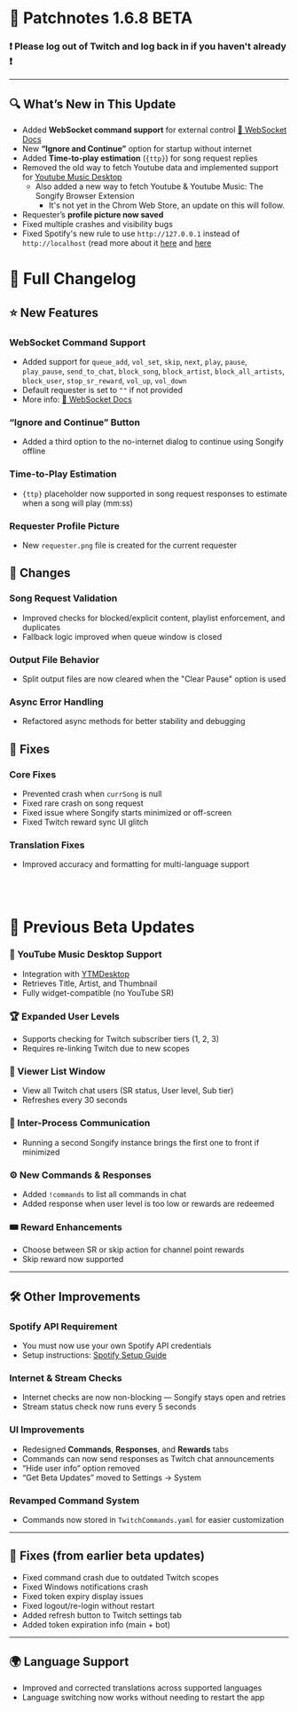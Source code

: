 # 🎉 Patchnotes 1.6.8 BETA
### ❗ Please log out of Twitch and log back in if you haven't already ❗

---

## 🔍 What’s New in This Update
- Added **WebSocket command support** for external control [📄 WebSocket Docs](https://github.com/songify-rocks/Songify/blob/master/WebSockets.md)
- New **“Ignore and Continue”** option for startup without internet
- Added **Time-to-play estimation** (`{ttp}`) for song request replies
- Removed the old way to fetch Youtube data and implemented support for [Youtube Music Desktop](https://github.com/ytmdesktop/ytmdesktop)
  - Also added a new way to fetch Youtube & Youtube Music: The Songify Browser Extension
    - It's not yet in the Chrom Web Store, an update on this will follow.   
- Requester’s **profile picture now saved**
- Fixed multiple crashes and visibility bugs
- Fixed Spotify's new rule to use `http://127.0.0.1` instead of `http://localhost` (read more about it [here](https://developer.spotify.com/documentation/web-api/concepts/redirect_uri) and [here](https://developer.spotify.com/blog/2025-02-12-increasing-the-security-requirements-for-integrating-with-spotify)

# 🔧 Full Changelog

## ⭐ New Features

### WebSocket Command Support
- Added support for `queue_add`, `vol_set`, `skip`, `next`, `play`, `pause`, `play_pause`, `send_to_chat`, `block_song`, `block_artist`, `block_all_artists`, `block_user`, `stop_sr_reward`, `vol_up`, `vol_down`
- Default requester is set to `""` if not provided
- More info: [📄 WebSocket Docs](https://github.com/songify-rocks/Songify/blob/master/WebSockets.md)

### “Ignore and Continue” Button
- Added a third option to the no-internet dialog to continue using Songify offline

### Time-to-Play Estimation
- `{ttp}` placeholder now supported in song request responses to estimate when a song will play (mm:ss)

### Requester Profile Picture
- New `requester.png` file is created for the current requester

## 🔁 Changes

### Song Request Validation
- Improved checks for blocked/explicit content, playlist enforcement, and duplicates
- Fallback logic improved when queue window is closed

### Output File Behavior
- Split output files are now cleared when the "Clear Pause" option is used

### Async Error Handling
- Refactored async methods for better stability and debugging

## 🐛 Fixes

### Core Fixes
- Prevented crash when `currSong` is null
- Fixed rare crash on song request
- Fixed issue where Songify starts minimized or off-screen
- Fixed Twitch reward sync UI glitch

### Translation Fixes
- Improved accuracy and formatting for multi-language support

<br>
<br>

# 🔄 Previous Beta Updates

### 🎵 YouTube Music Desktop Support
- Integration with [YTMDesktop](https://github.com/ytmdesktop/ytmdesktop)
- Retrieves Title, Artist, and Thumbnail
- Fully widget-compatible (no YouTube SR)

### 🏆 Expanded User Levels
- Supports checking for Twitch subscriber tiers (1, 2, 3)
- Requires re-linking Twitch due to new scopes

### 👥 Viewer List Window
- View all Twitch chat users (SR status, User level, Sub tier)
- Refreshes every 30 seconds

### 🔄 Inter-Process Communication
- Running a second Songify instance brings the first one to front if minimized

### ⚙️ New Commands & Responses
- Added `!commands` to list all commands in chat
- Added response when user level is too low or rewards are redeemed

### 🎟️ Reward Enhancements
- Choose between SR or skip action for channel point rewards
- Skip reward now supported

---

## 🛠 Other Improvements

### Spotify API Requirement
- You must now use your own Spotify API credentials
- Setup instructions: [Spotify Setup Guide](https://github.com/songify-rocks/Songify/wiki/Setting-up-song-requests#spotify-setup)

### Internet & Stream Checks
- Internet checks are now non-blocking — Songify stays open and retries
- Stream status check now runs every 5 seconds

### UI Improvements
- Redesigned **Commands**, **Responses**, and **Rewards** tabs
- Commands can now send responses as Twitch chat announcements
- “Hide user info” option removed
- “Get Beta Updates” moved to Settings → System

### Revamped Command System
- Commands now stored in `TwitchCommands.yaml` for easier customization

---

## 🧹 Fixes (from earlier beta updates)

- Fixed command crash due to outdated Twitch scopes
- Fixed Windows notifications crash
- Fixed token expiry display issues
- Fixed logout/re-login without restart
- Added refresh button to Twitch settings tab
- Added token expiration info (main + bot)

---

## 🌍 Language Support

- Improved and corrected translations across supported languages
- Language switching now works without needing to restart the app
